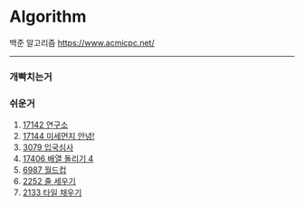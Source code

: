 # Algorithm

백준 알고리즘
https://www.acmicpc.net/
<hr>


### 개빡치는거

### 쉬운거
1. [17142 연구소](https://www.acmicpc.net/problem/17142)
2. [17144 미세먼지 안녕!](https://www.acmicpc.net/problem/17144)
3. [3079 입국심사](https://www.acmicpc.net/problem/3079)
4. [17406 배열 돌리기 4](https://www.acmicpc.net/problem/17406)
5. [6987 월드컵](https://www.acmicpc.net/problem/6987)
6. [2252 줄 세우기](https://www.acmicpc.net/problem/2252)
7. [2133 타일 채우기](https://www.acmicpc.net/problem/2133)
